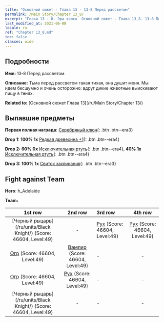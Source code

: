 ```yaml
---
title: "Основной сюжет - Глава 13 - 13-8 Перед рассветом"
permalink: /Main Story/Chapter 13_8/
excerpt: "Глава 13 - 8. Эра хаоса  Основной сюжет - Глава 13_8. 13-8 Перед рассветом"
last_modified_at: 2021-06-08
locale: ru
ref: "Chapter 13_8.md"
toc: false
classes: wide
---
```


## Подробности

 **Имя:** 13-8 Перед рассветом

 **Описание:** Тьма перед рассветом такая тихая, она душит меня. Мы идем бесшумно и очень осторожно: вдруг дикие животные выискивают пищу в тенях.

 **Related to:** [Основной сюжет Глава 13](/ru/Main Story/Chapter 13/)

## Выпавшие предметы

 **Первая полная награда:** [Серебряный ключ](/ItemsRU/con_693/){: .btn .btn--era3}

 **Drop 1:** **100% 1x** [Редкая древесина +1](/ItemsRU/mat_41/){: .btn .btn--era4}

 **Drop 2:** **60% 0x** [Исключительная ртуть](/ItemsRU/mat_35/){: .btn .btn--era4}, **40% 1x** [Исключительная ртуть](/ItemsRU/mat_35/){: .btn .btn--era4}

 **Drop 3:** **100% 1x** [Свиток заклинания](/ItemsRU/con_694/){: .btn .btn--era3}


## Fight against Team
 **Hero:** h_Adelaide

 **Team:**


  | 1st row | 2nd row | 3rd row | 4th row |
  |:----:|:----:|:----|:----:|
  | [Черный рыцарь](/ru/units/Black Knight/) (Score: 46604, Level:49)  | - | [Рух](/ru/units/Roc/) (Score: 46604, Level:49)  | [Рух](/ru/units/Roc/) (Score: 46604, Level:49)  |
  | [Огр](/ru/units/Ogre/) (Score: 46604, Level:49)  | [Вампир](/ru/units/Vampire/) (Score: 46604, Level:49)  | - | - |
  | [Огр](/ru/units/Ogre/) (Score: 46604, Level:49)  | [Рух](/ru/units/Roc/) (Score: 46604, Level:49)  | - | - |
  | [Черный рыцарь](/ru/units/Black Knight/) (Score: 46604, Level:49)  | - | - | - |


